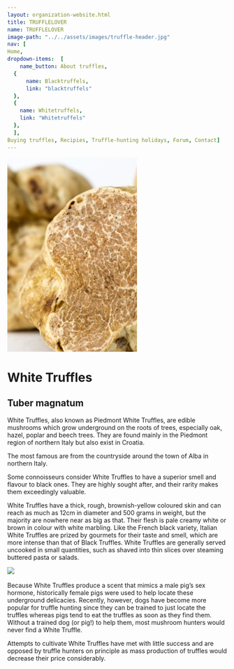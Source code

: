 ```yaml
---
layout: organization-website.html
title: TRUFFLELOVER
name: TRUFFLELOVER
image-path: "../../assets/images/truffle-header.jpg"
nav: [
Home,
dropdown-items:  [
    name_button: About truffles,
  {
      name: Blacktruffels,
      link: "blacktruffels"
  },
  {
    name: Whitetruffels,
    link: "Whitetruffels"
  },
  ],
Buying truffles, Recipies, Truffle-hunting holidays, Forum, Contact]
---
```

<left>![](../../assets/images/truffle3.png)</left>

# White Truffles

## Tuber magnatum


White Truffles, also known as Piedmont White Truffles, are edible mushrooms which grow underground on the roots of trees, especially oak, hazel, poplar and beech trees. They are found mainly in the Piedmont region of northern Italy but also exist in Croatia.

The most famous are from the countryside around the town of Alba in northern Italy.

Some connoisseurs consider White Truffles to have a superior smell and flavour to black ones. They are highly sought after, and their rarity makes them exceedingly valuable.

White Truffles have a thick, rough, brownish-yellow coloured skin and can reach as much as 12cm in diameter and 500 grams in weight, but the majority are nowhere near as big as that. Their flesh is pale creamy white or brown in colour with white marbling. Like the French black variety, Italian White Truffles are prized by gourmets for their taste and smell, which are more intense than that of Black Truffles. White Truffles are generally served uncooked in small quantities, such as shaved into thin slices over steaming buttered pasta or salads.

<left>![](../../assets/images/truffle4.png)</left>

Because White Truffles produce a scent that mimics a male pig’s sex hormone, historically female pigs were used to help locate these underground delicacies. Recently, however, dogs have become more popular for truffle hunting since they can be trained to just locate the truffles whereas pigs tend to eat the truffles as soon as they find them. Without a trained dog (or pig!) to help them, most mushroom hunters would never find a White Truffle.

Attempts to cultivate White Truffles have met with little success and are opposed by truffle hunters on principle as mass production of truffles would decrease their price considerably.
